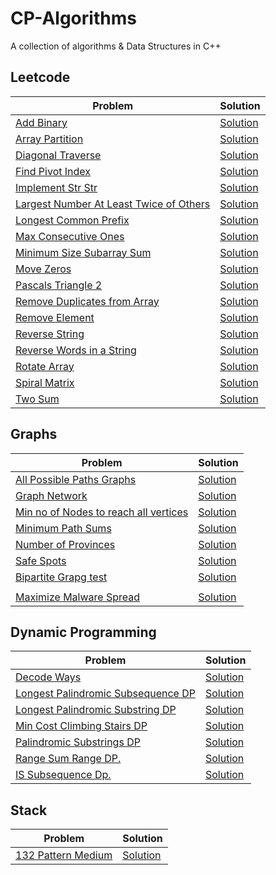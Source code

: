 # CP-Algorithms

A collection of algorithms & Data Structures in C++

## Leetcode

| Problem                                                                                                           | Solution                                                                                                                                     |
| ----------------------------------------------------------------------------------------------------------------- | -------------------------------------------------------------------------------------------------------------------------------------------- |
| [Add Binary](https://leetcode.com/problems/add-binary/)                                                           | [Solution](https://github.com/Saharsh979/CP-Algorithms/blob/main/LeetCode%20Explore/Add%20Binary.cpp)                                        |
| [Array Partition](https://leetcode.com/problems/array-partition-i/)                                               | [Solution](https://github.com/Saharsh979/CP-Algorithms/blob/main/LeetCode%20Explore/Array%20Partition%201.cpp)                               |
| [Diagonal Traverse](https://leetcode.com/problems/diagonal-traverse/)                                             | [Solution](https://github.com/Saharsh979/CP-Algorithms/blob/main/LeetCode%20Explore/Diagonal%20Traverse.cpp)                                 |
| [Find Pivot Index](https://leetcode.com/problems/find-pivot-index/)                                               | [Solution](https://github.com/Saharsh979/CP-Algorithms/blob/main/LeetCode%20Explore/Find%20Pivot%20Index.cpp)                                |
| [Implement Str Str](https://leetcode.com/problems/implement-strstr/)                                              | [Solution](https://github.com/Saharsh979/CP-Algorithms/blob/main/LeetCode%20Explore/Implement%20Str%20Str.cpp)                               |
| [Largest Number At Least Twice of Others](https://leetcode.com/problems/largest-number-at-least-twice-of-others/) | [Solution](https://github.com/Saharsh979/CP-Algorithms/blob/main/LeetCode%20Explore/Largest%20Number%20At%20Least%20Twice%20of%20Others.cpp) |
| [Longest Common Prefix](https://leetcode.com/problems/longest-common-prefix/)                                     | [Solution](https://github.com/Saharsh979/CP-Algorithms/blob/main/LeetCode%20Explore/Longest%20Common%20Prefix.cpp)                           |
| [Max Consecutive Ones](https://leetcode.com/problems/max-consecutive-ones/)                                       | [Solution](https://github.com/Saharsh979/CP-Algorithms/blob/main/LeetCode%20Explore/Max%20Consecutive%20Ones.cpp)                            |
| [Minimum Size Subarray Sum](https://leetcode.com/problems/minimum-size-subarray-sum/)                             | [Solution](https://github.com/Saharsh979/CP-Algorithms/blob/main/LeetCode%20Explore/Minimum%20Size%20Subarray%20Sum.cpp)                     |
| [Move Zeros](https://leetcode.com/problems/move-zeroes/)                                                          | [Solution](https://github.com/Saharsh979/CP-Algorithms/blob/main/LeetCode%20Explore/Move%20Zeros.cpp)                                        |
| [Pascals Triangle 2](https://leetcode.com/problems/pascals-triangle-ii/)                                          | [Solution](https://github.com/Saharsh979/CP-Algorithms/blob/main/LeetCode%20Explore/PAscals%20Triangle%202.cpp)                              |
| [Remove Duplicates from Array](https://leetcode.com/problems/remove-duplicates-from-sorted-array/)                | [Solution](https://github.com/Saharsh979/CP-Algorithms/blob/main/LeetCode%20Explore/Remove%20Duplicates%20from%20Array.cpp)                  |
| [Remove Element](https://leetcode.com/problems/remove-element/)                                                   | [Solution](https://github.com/Saharsh979/CP-Algorithms/blob/main/LeetCode%20Explore/Remove%20Element.cpp)                                    |
| [Reverse String](https://leetcode.com/problems/reverse-string/)                                                   | [Solution](https://github.com/Saharsh979/CP-Algorithms/blob/main/LeetCode%20Explore/Reverse%20String.cpp)                                    |
| [Reverse Words in a String](https://leetcode.com/problems/reverse-words-in-a-string/)                             | [Solution](https://github.com/Saharsh979/CP-Algorithms/blob/main/LeetCode%20Explore/Reverse%20Words%20in%20a%20sSring.cpp)                   |
| [Rotate Array](https://leetcode.com/problems/reverse-words-in-a-string/)                                          | [Solution](https://github.com/Saharsh979/CP-Algorithms/blob/main/LeetCode%20Explore/Rotate%20Array.cpp)                                      |
| [Spiral Matrix](https://leetcode.com/problems/spiral-matrix/)                                                     | [Solution](https://github.com/Saharsh979/CP-Algorithms/blob/main/LeetCode%20Explore/Spiral%20Matrix.cpp)                                     |
| [Two Sum](https://leetcode.com/problems/two-sum/)                                                                 | [Solution](https://github.com/Saharsh979/CP-Algorithms/blob/main/LeetCode%20Explore/Two%20Sum2.cpp)                                          |

## Graphs

| Problem                                                                                                               | Solution                                                                                                                            |
| --------------------------------------------------------------------------------------------------------------------- | ----------------------------------------------------------------------------------------------------------------------------------- |
| [All Possible Paths Graphs](https://leetcode.com/problems/all-paths-from-source-to-target/)                           | [Solution](https://github.com/Saharsh979/CP-Algorithms/blob/main/Graphs/All%20Possible%20paths%20graph.cpp)                         |
| [Graph Network]()                                                                                                     | [Solution](https://github.com/Saharsh979/CP-Algorithms/blob/main/Graphs/Graph%20network.cpp)                                        |
| [Min no of Nodes to reach all vertices](https://leetcode.com/problems/minimum-number-of-vertices-to-reach-all-nodes/) | [Solution](https://github.com/Saharsh979/CP-Algorithms/blob/main/Graphs/Minimum%20Number%20Nodes%20to%20reach%20all%20vertices.cpp) |
| [Minimum Path Sums](https://leetcode.com/problems/path-with-minimum-effort/)                                          | [Solution](https://github.com/Saharsh979/CP-Algorithms/blob/main/Graphs/Minimum%20path%20Sum.cpp)                                   |
| [Number of Provinces](https://leetcode.com/problems/number-of-provinces)                                              | [Solution](https://github.com/Saharsh979/CP-Algorithms/blob/main/Graphs/Number%20Of%20Provinces.cpp)                                |
| [Safe Spots](https://leetcode.com/problems/find-eventual-safe-states/)                                                | [Solution](https://leetcode.com/problems/number-of-provinces)                                                                       |
| [Bipartite Grapg test](https://leetcode.com/problems/possible-bipartition/)                                           | [Solution](https://github.com/Saharsh979/CP-Algorithms/blob/main/Graphs/bipartite%20graph%20test.cpp)                               |
|                                                                                                                       |
| [Maximize Malware Spread](https://leetcode.com/problems/minimize-malware-spread-ii/)                                  | [Solution](https://github.com/Saharsh979/CP-Algorithms/blob/main/Graphs/Malware%20Spread.cpp)                                       |

## Dynamic Programming

| Problem                                                                                              | Solution                                                                                                                             |
| ---------------------------------------------------------------------------------------------------- | ------------------------------------------------------------------------------------------------------------------------------------ |
| [Decode Ways](https://leetcode.com/problems/decode-ways/)                                            | [Solution](https://github.com/Saharsh979/CP-Algorithms/blob/main/Dynamic%20Programming/Decode%20Ways%20Dp.cpp)                       |
| [Longest Palindromic Subsequence DP](https://leetcode.com/problems/longest-palindromic-subsequence/) | [Solution](https://github.com/Saharsh979/CP-Algorithms/blob/main/Dynamic%20Programming/Longest%20Palindromic%20Subsequence%20DP.cpp) |
| [Longest Palindromic Substring DP](https://leetcode.com/problems/longest-palindromic-substring/)     | [Solution](https://github.com/Saharsh979/CP-Algorithms/blob/main/Dynamic%20Programming/Longest%20Palindromic%20Substring%20DP.cpp)   |
| [Min Cost Climbing Stairs DP](//https://leetcode.com/problems/min-cost-climbing-stairs/)             | [Solution](https://github.com/Saharsh979/CP-Algorithms/blob/main/Dynamic%20Programming/Min%20Cost%20Climbing%20Stairs%20DP.cpp)      |
| [Palindromic Substrings DP](https://leetcode.com/problems/palindromic-substrings/)                   | [Solution](https://github.com/Saharsh979/CP-Algorithms/blob/main/Dynamic%20Programming/Palindromic%20Substrings%20DP.cpp)            |
| [Range Sum Range DP.](https://leetcode.com/problems/range-sum-query-immutable/)                      | [Solution](https://github.com/Saharsh979/CP-Algorithms/blob/main/Dynamic%20Programming/Range%20Sum%20Range%20DP.cpp)                 |
| [IS Subsequence Dp.](https://leetcode.com/problems/is-subsequence/)                                  | [Solution](https://github.com/Saharsh979/CP-Algorithms/blob/main/Dynamic%20Programming/iS%20Subsequence%20Dp.cpp)                    |

## Stack

| Problem                                                          | Solution                                                                                                      |
| ---------------------------------------------------------------- | ------------------------------------------------------------------------------------------------------------- |
| [132 Pattern Medium](https://leetcode.com/problems/132-pattern/) | [Solution](https://github.com/Saharsh979/CP-Algorithms/blob/main/Stack/132%20pattern%20medium%20leetcode.cpp) |
